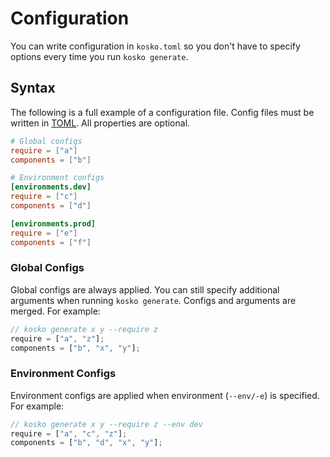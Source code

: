 # Configuration

You can write configuration in `kosko.toml` so you don't have to specify options every time you run `kosko generate`.

## Syntax

The following is a full example of a configuration file. Config files must be written in [TOML]. All properties are optional.

```toml
# Global configs
require = ["a"]
components = ["b"]

# Environment configs
[environments.dev]
require = ["c"]
components = ["d"]

[environments.prod]
require = ["e"]
components = ["f"]
```

### Global Configs

Global configs are always applied. You can still specify additional arguments when running `kosko generate`. Configs and arguments are merged. For example:

```js
// kosko generate x y --require z
require = ["a", "z"];
components = ["b", "x", "y"];
```

### Environment Configs

Environment configs are applied when environment (`--env/-e`) is specified. For example:

```js
// kosko generate x y --require z --env dev
require = ["a", "c", "z"];
components = ["b", "d", "x", "y"];
```

[toml]: https://github.com/toml-lang/toml
